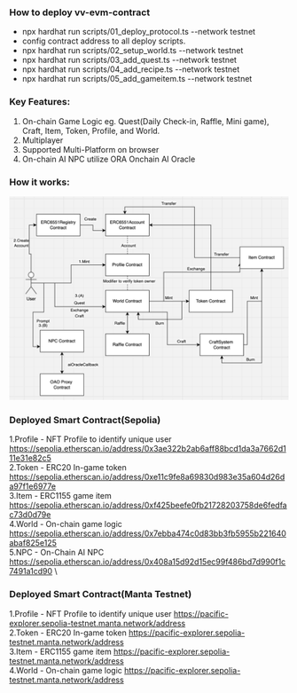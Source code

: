 ### How to deploy vv-evm-contract
* npx hardhat run scripts/01_deploy_protocol.ts --network testnet
* config contract address to all deploy scripts.
* npx hardhat run scripts/02_setup_world.ts --network testnet
* npx hardhat run scripts/03_add_quest.ts --network testnet
* npx hardhat run scripts/04_add_recipe.ts --network testnet
* npx hardhat run scripts/05_add_gameitem.ts --network testnet

### Key Features:
1. On-chain Game Logic eg. Quest(Daily Check-in, Raffle, Mini game), Craft, Item, Token, Profile, and World.
2. Multiplayer
3. Supported Multi-Platform on browser
4. On-chain AI NPC utilize ORA Onchain AI Oracle

### How it works:
![How it works](/howitwork.png "How it works")

### Deployed Smart Contract(Sepolia)
1.Profile - NFT Profile to identify unique user https://sepolia.etherscan.io/address/0x3ae322b2ab6aff88bcd1da3a7662d111e31e82c5 \
2.Token - ERC20 In-game token https://sepolia.etherscan.io/address/0xe11c9fe8a69830d983e35a604d26da97f1e6977e \
3.Item - ERC1155 game item https://sepolia.etherscan.io/address/0xf425beefe0fb21728203758de6fedfac73d0d79e \
4.World - On-chain game logic https://sepolia.etherscan.io/address/0x7ebba474c0d83bb3fb5955b221640abaf825e125 \
5.NPC - On-Chain AI NPC https://sepolia.etherscan.io/address/0x408a15d92d15ec99f486bd7d990f1c7491a1cd90 \

### Deployed Smart Contract(Manta Testnet)
1.Profile - NFT Profile to identify unique user https://pacific-explorer.sepolia-testnet.manta.network/address \
2.Token - ERC20 In-game token https://pacific-explorer.sepolia-testnet.manta.network/address \
3.Item - ERC1155 game item https://pacific-explorer.sepolia-testnet.manta.network/address \
4.World - On-chain game logic https://pacific-explorer.sepolia-testnet.manta.network/address